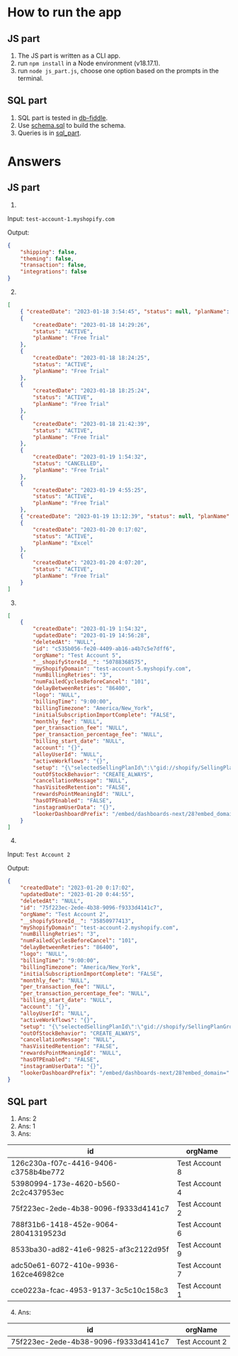# How to run the app

## JS part

1. The JS part is written as a CLI app.
2. run `npm install` in a Node environment (v18.17.1).
3. run `node js_part.js`, choose one option based on the prompts in the terminal.

## SQL part

1. SQL part is tested in [db-fiddle](https://www.db-fiddle.com/).
2. Use [schema.sql](./schema.sql) to build the schema.
3. Queries is in [sql_part](./sql_part.sql).

# Answers

## JS part

1.

Input: `test-account-1.myshopify.com`

Output:

```json
{
    "shipping": false,
    "theming": false,
    "transaction": false,
    "integrations": false
}
```

2.

```json
[
    { "createdDate": "2023-01-18 3:54:45", "status": null, "planName": null },
    {
        "createdDate": "2023-01-18 14:29:26",
        "status": "ACTIVE",
        "planName": "Free Trial"
    },
    {
        "createdDate": "2023-01-18 18:24:25",
        "status": "ACTIVE",
        "planName": "Free Trial"
    },
    {
        "createdDate": "2023-01-18 18:25:24",
        "status": "ACTIVE",
        "planName": "Free Trial"
    },
    {
        "createdDate": "2023-01-18 21:42:39",
        "status": "ACTIVE",
        "planName": "Free Trial"
    },
    {
        "createdDate": "2023-01-19 1:54:32",
        "status": "CANCELLED",
        "planName": "Free Trial"
    },
    {
        "createdDate": "2023-01-19 4:55:25",
        "status": "ACTIVE",
        "planName": "Free Trial"
    },
    { "createdDate": "2023-01-19 13:12:39", "status": null, "planName": null },
    {
        "createdDate": "2023-01-20 0:17:02",
        "status": "ACTIVE",
        "planName": "Excel"
    },
    {
        "createdDate": "2023-01-20 4:07:20",
        "status": "ACTIVE",
        "planName": "Free Trial"
    }
]
```

3.

```json
[
    {
        "createdDate": "2023-01-19 1:54:32",
        "updatedDate": "2023-01-19 14:56:28",
        "deletedAt": "NULL",
        "id": "c535b056-fe20-4409-ab16-a4b7c5e7dff6",
        "orgName": "Test Account 5",
        "__shopifyStoreId__": "50788368575",
        "myShopifyDomain": "test-account-5.myshopify.com",
        "numBillingRetries": "3",
        "numFailedCyclesBeforeCancel": "101",
        "delayBetweenRetries": "86400",
        "logo": "NULL",
        "billingTime": "9:00:00",
        "billingTimezone": "America/New_York",
        "initialSubscriptionImportComplete": "FALSE",
        "monthly_fee": "NULL",
        "per_transaction_fee": "NULL",
        "per_transaction_percentage_fee": "NULL",
        "billing_start_date": "NULL",
        "account": "{}",
        "alloyUserId": "NULL",
        "activeWorkflows": "{}",
        "setup": "{\"selectedSellingPlanId\":\"gid://shopify/SellingPlanGroup/614858943\",\"hasProductSelected\":true,\"snippetsThemeId\":\"\",\"renderingThemeId\":\"\",\"isSetupFinished\":false,\"optimization\":{\"shipping\":false,\"theming\":false,\"transaction\":false,\"integrations\":false}}",
        "outOfStockBehavior": "CREATE_ALWAYS",
        "cancellationMessage": "NULL",
        "hasVisitedRetention": "FALSE",
        "rewardsPointMeaningId": "NULL",
        "hasOTPEnabled": "FALSE",
        "instagramUserData": "{}",
        "lookerDashboardPrefix": "/embed/dashboards-next/28?embed_domain="
    }
]
```

4.

Input: `Test Account 2`

Output:

```json
{
    "createdDate": "2023-01-20 0:17:02",
    "updatedDate": "2023-01-20 0:44:55",
    "deletedAt": "NULL",
    "id": "75f223ec-2ede-4b38-9096-f9333d4141c7",
    "orgName": "Test Account 2",
    "__shopifyStoreId__": "35850977413",
    "myShopifyDomain": "test-account-2.myshopify.com",
    "numBillingRetries": "3",
    "numFailedCyclesBeforeCancel": "101",
    "delayBetweenRetries": "86400",
    "logo": "NULL",
    "billingTime": "9:00:00",
    "billingTimezone": "America/New_York",
    "initialSubscriptionImportComplete": "FALSE",
    "monthly_fee": "NULL",
    "per_transaction_fee": "NULL",
    "per_transaction_percentage_fee": "NULL",
    "billing_start_date": "NULL",
    "account": "{}",
    "alloyUserId": "NULL",
    "activeWorkflows": "{}",
    "setup": "{\"selectedSellingPlanId\":\"gid://shopify/SellingPlanGroup/208633989\",\"hasProductSelected\":true,\"snippetsThemeId\":\"122514735237\",\"renderingThemeId\":\"122514735237\",\"isSetupFinished\":true,\"optimization\":{\"shipping\":true,\"theming\":true,\"transaction\":true,\"integrations\":true,\"retention\":true}}",
    "outOfStockBehavior": "CREATE_ALWAYS",
    "cancellationMessage": "NULL",
    "hasVisitedRetention": "FALSE",
    "rewardsPointMeaningId": "NULL",
    "hasOTPEnabled": "FALSE",
    "instagramUserData": "{}",
    "lookerDashboardPrefix": "/embed/dashboards-next/28?embed_domain="
}
```

## SQL part

1. Ans: 2
2. Ans: 1
3. Ans:

| id                                   | orgName        |
| ------------------------------------ | -------------- |
| 126c230a-f07c-4416-9406-c3758b4be772 | Test Account 8 |
| 53980994-173e-4620-b560-2c2c437953ec | Test Account 4 |
| 75f223ec-2ede-4b38-9096-f9333d4141c7 | Test Account 2 |
| 788f31b6-1418-452e-9064-28041319523d | Test Account 6 |
| 8533ba30-ad82-41e6-9825-af3c2122d95f | Test Account 9 |
| adc50e61-6072-410e-9936-162ce46982ce | Test Account 7 |
| cce0223a-fcac-4953-9137-3c5c10c158c3 | Test Account 1 |

4. Ans:

| id                                   | orgName        |
| ------------------------------------ | -------------- |
| 75f223ec-2ede-4b38-9096-f9333d4141c7 | Test Account 2 |
